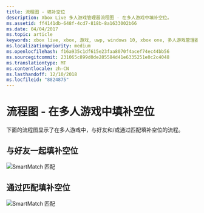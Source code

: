 ```yaml
---
title: 流程图 - 填补空位
description: Xbox Live 多人游戏管理器流程图 - 在多人游戏中填补空位。
ms.assetid: ff4141db-648f-4cd7-818b-8a1633002b66
ms.date: 04/04/2017
ms.topic: article
keywords: xbox live, xbox, 游戏, uwp, windows 10, xbox one, 多人游戏管理器, 流程图
ms.localizationpriority: medium
ms.openlocfilehash: f16a935c1df615e23faa8070f4acef74ec44bb56
ms.sourcegitcommit: 231065c899d0de285584d41e6335251e0c2c4048
ms.translationtype: MT
ms.contentlocale: zh-CN
ms.lasthandoff: 12/10/2018
ms.locfileid: "8824875"
---
```

# <a name="flowchart---fill-open-slots-in-a-multiplayer-game"></a>流程图 - 在多人游戏中填补空位

下面的流程图显示了在多人游戏中，与好友和/或通过匹配填补空位的流程。

## <a name="fill-open-slots-with-friends"></a>与好友一起填补空位

![SmartMatch 匹配](../../../images/multiplayer/mpm-fill-open-slots-with-friends.png)

## <a name="fill-open-slots-with-matchmaking"></a>通过匹配填补空位

![SmartMatch 匹配](../../../images/multiplayer/mpm-fill-open-slots-with-matchmaking.png)
